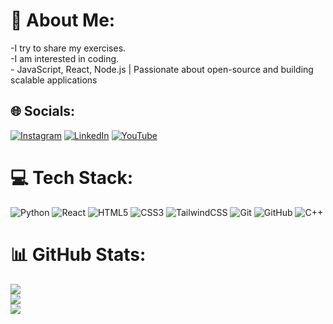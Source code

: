 # 💫 About Me:
-I try to share my exercises.<br>-I am interested in coding.<br>- JavaScript, React, Node.js | Passionate about open-source and building scalable applications<br>


## 🌐 Socials:
[![Instagram](https://img.shields.io/badge/Instagram-%23E4405F.svg?logo=Instagram&logoColor=white)](https://instagram.com/@sepehr.girl) [![LinkedIn](https://img.shields.io/badge/LinkedIn-%230077B5.svg?logo=linkedin&logoColor=white)](https://linkedin.com/in/halimeh) [![YouTube](https://img.shields.io/badge/YouTube-%23FF0000.svg?logo=YouTube&logoColor=white)](https://youtube.com/@@the_world_of_the_best) 

# 💻 Tech Stack:
![Python](https://img.shields.io/badge/python-3670A0?style=for-the-badge&logo=python&logoColor=ffdd54) ![React](https://img.shields.io/badge/react-%2320232a.svg?style=for-the-badge&logo=react&logoColor=%2361DAFB) ![HTML5](https://img.shields.io/badge/html5-%23E34F26.svg?style=for-the-badge&logo=html5&logoColor=white) ![CSS3](https://img.shields.io/badge/css3-%231572B6.svg?style=for-the-badge&logo=css3&logoColor=white) ![TailwindCSS](https://img.shields.io/badge/tailwindcss-%2338B2AC.svg?style=for-the-badge&logo=tailwind-css&logoColor=white) ![Git](https://img.shields.io/badge/git-%23F05033.svg?style=for-the-badge&logo=git&logoColor=white) ![GitHub](https://img.shields.io/badge/github-%23121011.svg?style=for-the-badge&logo=github&logoColor=white) ![C++](https://img.shields.io/badge/c++-%2300599C.svg?style=for-the-badge&logo=c%2B%2B&logoColor=white)
# 📊 GitHub Stats:
![](https://github-readme-stats.vercel.app/api?username=Halimeh2002&theme=default&hide_border=true&include_all_commits=false&count_private=false)<br/>
![](https://github-readme-streak-stats.herokuapp.com/?user=Halimeh2002&theme=default&hide_border=true)<br/>
![](https://github-readme-stats.vercel.app/api/top-langs/?username=Halimeh2002&theme=default&hide_border=true&include_all_commits=false&count_private=false&layout=compact)

<!-- Proudly created with GPRM ( https://gprm.itsvg.in ) -->

